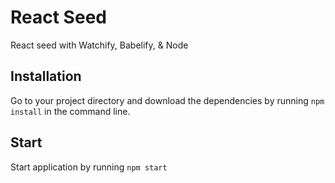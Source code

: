 # React Seed  
React seed with Watchify, Babelify, & Node

## Installation
Go to your project directory and download the dependencies by running `npm install` in the command line.

## Start
Start application by running `npm start`
